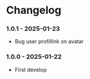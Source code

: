 # Changelog

### 1.0.1 - 2025-01-23
- Bug user profillink on avatar

### 1.0.0 - 2025-01-22
- First develop
